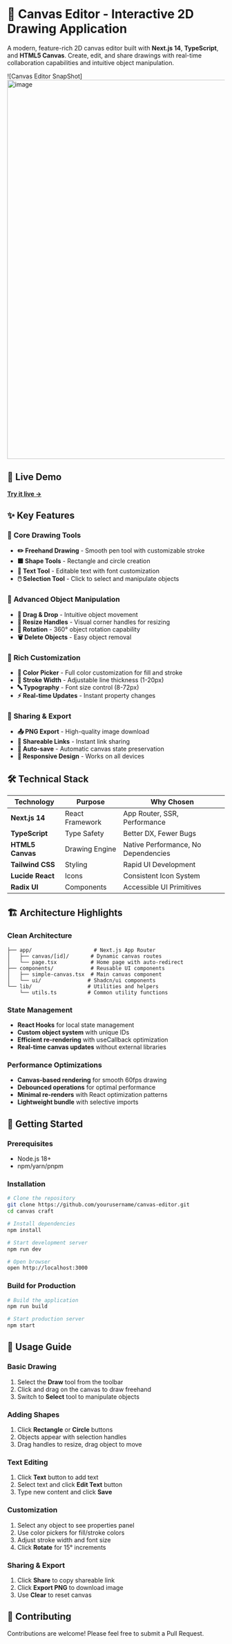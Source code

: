 # 🎨 Canvas Editor - Interactive 2D Drawing Application

A modern, feature-rich 2D canvas editor built with **Next.js 14**, **TypeScript**, and **HTML5 Canvas**. Create, edit, and share drawings with real-time collaboration capabilities and intuitive object manipulation.

![Canvas Editor SnapShot]
<img width="1911" height="876" alt="image" src="https://github.com/user-attachments/assets/4027c567-d010-4522-9516-19026038865a" />


## 🚀 Live Demo

**[Try it live →](https://canvas-crafter-five.vercel.app/)**

## ✨ Key Features

### 🎯 **Core Drawing Tools**
- **✏️ Freehand Drawing** - Smooth pen tool with customizable stroke
- **🟦 Shape Tools** - Rectangle and circle creation
- **📝 Text Tool** - Editable text with font customization
- **🖱️ Selection Tool** - Click to select and manipulate objects

### 🔧 **Advanced Object Manipulation**
- **📱 Drag & Drop** - Intuitive object movement
- **📏 Resize Handles** - Visual corner handles for resizing
- **🔄 Rotation** - 360° object rotation capability
- **🗑️ Delete Objects** - Easy object removal

### 🎨 **Rich Customization**
- **🌈 Color Picker** - Full color customization for fill and stroke
- **📏 Stroke Width** - Adjustable line thickness (1-20px)
- **🔤 Typography** - Font size control (8-72px)
- **⚡ Real-time Updates** - Instant property changes

### 🔗 **Sharing & Export**
- **📤 PNG Export** - High-quality image download
- **🔗 Shareable Links** - Instant link sharing
- **💾 Auto-save** - Automatic canvas state preservation
- **📱 Responsive Design** - Works on all devices

## 🛠️ Technical Stack

| Technology | Purpose | Why Chosen |
|------------|---------|------------|
| **Next.js 14** | React Framework | App Router, SSR, Performance |
| **TypeScript** | Type Safety | Better DX, Fewer Bugs |
| **HTML5 Canvas** | Drawing Engine | Native Performance, No Dependencies |
| **Tailwind CSS** | Styling | Rapid UI Development |
| **Lucide React** | Icons | Consistent Icon System |
| **Radix UI** | Components | Accessible UI Primitives |

## 🏗️ Architecture Highlights

### **Clean Architecture**
```
├── app/                    # Next.js App Router
│   ├── canvas/[id]/       # Dynamic canvas routes
│   └── page.tsx           # Home page with auto-redirect
├── components/            # Reusable UI components
│   ├── simple-canvas.tsx  # Main canvas component
│   └── ui/               # Shadcn/ui components
└── lib/                  # Utilities and helpers
    └── utils.ts          # Common utility functions
```

### **State Management**
- **React Hooks** for local state management
- **Custom object system** with unique IDs
- **Efficient re-rendering** with useCallback optimization
- **Real-time canvas updates** without external libraries

### **Performance Optimizations**
- **Canvas-based rendering** for smooth 60fps drawing
- **Debounced operations** for optimal performance
- **Minimal re-renders** with React optimization patterns
- **Lightweight bundle** with selective imports

## 🚀 Getting Started

### Prerequisites
- Node.js 18+ 
- npm/yarn/pnpm

### Installation

```bash
# Clone the repository
git clone https://github.com/yourusername/canvas-editor.git
cd canvas craft

# Install dependencies
npm install

# Start development server
npm run dev

# Open browser
open http://localhost:3000
```

### Build for Production

```bash
# Build the application
npm run build

# Start production server
npm start
```

## 📱 Usage Guide

### **Basic Drawing**
1. Select the **Draw** tool from the toolbar
2. Click and drag on the canvas to draw freehand
3. Switch to **Select** tool to manipulate objects

### **Adding Shapes**
1. Click **Rectangle** or **Circle** buttons
2. Objects appear with selection handles
3. Drag handles to resize, drag object to move

### **Text Editing**
1. Click **Text** button to add text
2. Select text and click **Edit Text** button
3. Type new content and click **Save**

### **Customization**
1. Select any object to see properties panel
2. Use color pickers for fill/stroke colors
3. Adjust stroke width and font size
4. Click **Rotate** for 15° increments

### **Sharing & Export**
1. Click **Share** to copy shareable link
2. Click **Export PNG** to download image
3. Use **Clear** to reset canvas
   
## 🤝 Contributing

Contributions are welcome! Please feel free to submit a Pull Request.
